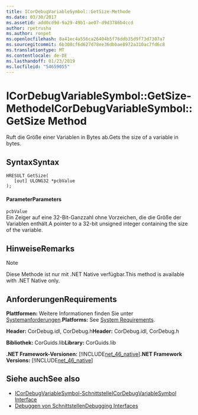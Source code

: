 ```yaml
---
title: ICorDebugVariableSymbol::GetSize-Methode
ms.date: 03/30/2017
ms.assetid: add0cd9d-9a29-49b1-ae07-d9d3786b4ccd
author: rpetrusha
ms.author: ronpet
ms.openlocfilehash: 8a41ec4a556ca26404b5f76ddb35d9f73d7307a7
ms.sourcegitcommit: 6b308cf6d627d78ee36dbbae8972a310ac7fd6c8
ms.translationtype: MT
ms.contentlocale: de-DE
ms.lasthandoff: 01/23/2019
ms.locfileid: "54659055"
---
```

# <a name="icordebugvariablesymbolgetsize-method"></a><span data-ttu-id="b766b-102">ICorDebugVariableSymbol::GetSize-Methode</span><span class="sxs-lookup"><span data-stu-id="b766b-102">ICorDebugVariableSymbol::GetSize Method</span></span>
<span data-ttu-id="b766b-103">Ruft die Größe einer Variablen in Bytes ab.</span><span class="sxs-lookup"><span data-stu-id="b766b-103">Gets the size of a variable in bytes.</span></span>  
  
## <a name="syntax"></a><span data-ttu-id="b766b-104">Syntax</span><span class="sxs-lookup"><span data-stu-id="b766b-104">Syntax</span></span>  
  
```  
HRESULT GetSize(  
   [out] ULONG32 *pcbValue  
);  
```  
  
#### <a name="parameters"></a><span data-ttu-id="b766b-105">Parameter</span><span class="sxs-lookup"><span data-stu-id="b766b-105">Parameters</span></span>  
 `pcbValue`  
 <span data-ttu-id="b766b-106">Ein Zeiger auf eine 32-Bit-Ganzzahl ohne Vorzeichen, die die Größe der Variablen enthält.</span><span class="sxs-lookup"><span data-stu-id="b766b-106">A pointer to a 32-bit unsigned integer containing the size of the variable.</span></span>  
  
## <a name="remarks"></a><span data-ttu-id="b766b-107">Hinweise</span><span class="sxs-lookup"><span data-stu-id="b766b-107">Remarks</span></span>  
  
> [!NOTE]
>  <span data-ttu-id="b766b-108">Diese Methode ist nur mit .NET Native verfügbar.</span><span class="sxs-lookup"><span data-stu-id="b766b-108">This method is available with .NET Native only.</span></span>  
  
## <a name="requirements"></a><span data-ttu-id="b766b-109">Anforderungen</span><span class="sxs-lookup"><span data-stu-id="b766b-109">Requirements</span></span>  
 <span data-ttu-id="b766b-110">**Plattformen:** Weitere Informationen finden Sie unter [Systemanforderungen](../../../../docs/framework/get-started/system-requirements.md).</span><span class="sxs-lookup"><span data-stu-id="b766b-110">**Platforms:** See [System Requirements](../../../../docs/framework/get-started/system-requirements.md).</span></span>  
  
 <span data-ttu-id="b766b-111">**Header:** CorDebug.idl, CorDebug.h</span><span class="sxs-lookup"><span data-stu-id="b766b-111">**Header:** CorDebug.idl, CorDebug.h</span></span>  
  
 <span data-ttu-id="b766b-112">**Bibliothek:** CorGuids.lib</span><span class="sxs-lookup"><span data-stu-id="b766b-112">**Library:** CorGuids.lib</span></span>  
  
 <span data-ttu-id="b766b-113">**.NET Framework-Versionen:** [!INCLUDE[net_46_native](../../../../includes/net-46-native-md.md)]</span><span class="sxs-lookup"><span data-stu-id="b766b-113">**.NET Framework Versions:** [!INCLUDE[net_46_native](../../../../includes/net-46-native-md.md)]</span></span>  
  
## <a name="see-also"></a><span data-ttu-id="b766b-114">Siehe auch</span><span class="sxs-lookup"><span data-stu-id="b766b-114">See also</span></span>
- [<span data-ttu-id="b766b-115">ICorDebugVariableSymbol-Schnittstelle</span><span class="sxs-lookup"><span data-stu-id="b766b-115">ICorDebugVariableSymbol Interface</span></span>](../../../../docs/framework/unmanaged-api/debugging/icordebugvariablesymbol-interface.md)
- [<span data-ttu-id="b766b-116">Debuggen von Schnittstellen</span><span class="sxs-lookup"><span data-stu-id="b766b-116">Debugging Interfaces</span></span>](../../../../docs/framework/unmanaged-api/debugging/debugging-interfaces.md)
